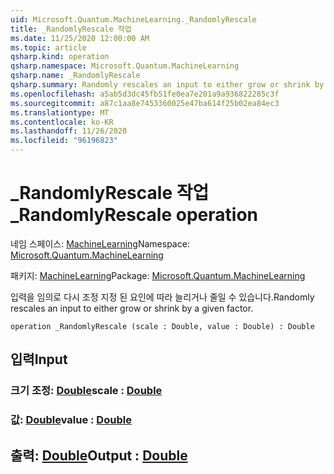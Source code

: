 ```yaml
---
uid: Microsoft.Quantum.MachineLearning._RandomlyRescale
title: _RandomlyRescale 작업
ms.date: 11/25/2020 12:00:00 AM
ms.topic: article
qsharp.kind: operation
qsharp.namespace: Microsoft.Quantum.MachineLearning
qsharp.name: _RandomlyRescale
qsharp.summary: Randomly rescales an input to either grow or shrink by a given factor.
ms.openlocfilehash: a5ab5d3dc45fb51fe0ea7e201a9a936822285c3f
ms.sourcegitcommit: a87c1aa8e7453360025e47ba614f25b02ea84ec3
ms.translationtype: MT
ms.contentlocale: ko-KR
ms.lasthandoff: 11/26/2020
ms.locfileid: "96196823"
---
```

# <a name="_randomlyrescale-operation"></a><span data-ttu-id="11253-102">_RandomlyRescale 작업</span><span class="sxs-lookup"><span data-stu-id="11253-102">_RandomlyRescale operation</span></span>

<span data-ttu-id="11253-103">네임 스페이스: [MachineLearning](xref:Microsoft.Quantum.MachineLearning)</span><span class="sxs-lookup"><span data-stu-id="11253-103">Namespace: [Microsoft.Quantum.MachineLearning](xref:Microsoft.Quantum.MachineLearning)</span></span>

<span data-ttu-id="11253-104">패키지: [MachineLearning](https://nuget.org/packages/Microsoft.Quantum.MachineLearning)</span><span class="sxs-lookup"><span data-stu-id="11253-104">Package: [Microsoft.Quantum.MachineLearning](https://nuget.org/packages/Microsoft.Quantum.MachineLearning)</span></span>


<span data-ttu-id="11253-105">입력을 임의로 다시 조정 지정 된 요인에 따라 늘리거나 줄일 수 있습니다.</span><span class="sxs-lookup"><span data-stu-id="11253-105">Randomly rescales an input to either grow or shrink by a given factor.</span></span>

```qsharp
operation _RandomlyRescale (scale : Double, value : Double) : Double
```


## <a name="input"></a><span data-ttu-id="11253-106">입력</span><span class="sxs-lookup"><span data-stu-id="11253-106">Input</span></span>

### <a name="scale--double"></a><span data-ttu-id="11253-107">크기 조정: [Double](xref:microsoft.quantum.lang-ref.double)</span><span class="sxs-lookup"><span data-stu-id="11253-107">scale : [Double](xref:microsoft.quantum.lang-ref.double)</span></span>




### <a name="value--double"></a><span data-ttu-id="11253-108">값: [Double](xref:microsoft.quantum.lang-ref.double)</span><span class="sxs-lookup"><span data-stu-id="11253-108">value : [Double](xref:microsoft.quantum.lang-ref.double)</span></span>





## <a name="output--double"></a><span data-ttu-id="11253-109">출력: [Double](xref:microsoft.quantum.lang-ref.double)</span><span class="sxs-lookup"><span data-stu-id="11253-109">Output : [Double](xref:microsoft.quantum.lang-ref.double)</span></span>

